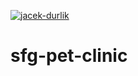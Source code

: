 [![jacek-durlik](https://circleci.com/gh/jacek-durlik/sfg-pet-clinic.svg?style=svg)](https://circleci.com/gh/jacek-durlik/sfg-pet-clinic)
# sfg-pet-clinic